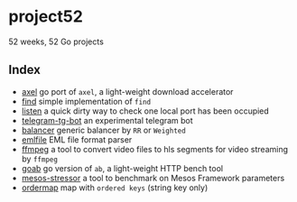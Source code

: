# project52
52 weeks, 52 Go projects

Index
------
  * [axel](axel)  go port of `axel`, a light-weight download accelerator
  * [find](find)  simple implementation of `find`
  * [listen](listen) a quick dirty way to check one local port has been occupied
  * [telegram-tg-bot](telegram-tg-bot) an experimental telegram bot
  * [balancer](balancer) generic balancer by `RR` or `Weighted`
  * [emlfile](emlfile) EML file format parser
  * [ffmpeg](ffmpeg) a tool to convert video files to hls segments for video streaming by `ffmpeg`
  * [goab](goab) go version of `ab`, a light-weight HTTP bench tool
  * [mesos-stressor](mesos-stressor) a tool to benchmark on Mesos Framework parameters
  * [ordermap](ordermap) map with `ordered keys` (string key only)
